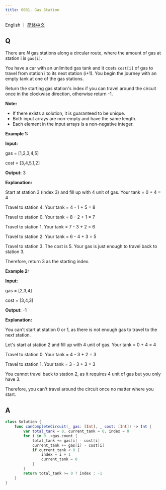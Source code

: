 ```yaml
---
title: 0031. Gas Station
---
```


English ｜ [简体中文](leetcode/0134)



## Q

There are *N* gas stations along a circular route, where the amount of gas at station i is `gas[i]`.

You have a car with an unlimited gas tank and it costs `cost[i]` of gas to travel from station i to its next station (*i*+1). You begin the journey with an empty tank at one of the gas stations.

Return the starting gas station's index if you can travel around the circuit once in the clockwise direction, otherwise return -1.



**Note:**

- If there exists a solution, it is guaranteed to be unique.
- Both input arrays are non-empty and have the same length.
- Each element in the input arrays is a non-negative integer.



**Example 1:**

**Input:**

gas  = [1,2,3,4,5]

cost = [3,4,5,1,2]

**Output:** 3

**Explanation:**

Start at station 3 (index 3) and fill up with 4 unit of gas. Your tank = 0 + 4 = 4

Travel to station 4. Your tank = 4 - 1 + 5 = 8

Travel to station 0. Your tank = 8 - 2 + 1 = 7

Travel to station 1. Your tank = 7 - 3 + 2 = 6

Travel to station 2. Your tank = 6 - 4 + 3 = 5

Travel to station 3. The cost is 5. Your gas is just enough to travel back to station 3.

Therefore, return 3 as the starting index.



**Example 2:**

**Input:**

gas  = [2,3,4]

cost = [3,4,3]

**Output:** -1

**Explanation:**

You can't start at station 0 or 1, as there is not enough gas to travel to the next station.

Let's start at station 2 and fill up with 4 unit of gas. Your tank = 0 + 4 = 4

Travel to station 0. Your tank = 4 - 3 + 2 = 3

Travel to station 1. Your tank = 3 - 3 + 3 = 3

You cannot travel back to station 2, as it requires 4 unit of gas but you only have 3.

Therefore, you can't travel around the circuit once no matter where you start.



## A

```swift
class Solution {
    func canCompleteCircuit(_ gas: [Int], _ cost: [Int]) -> Int {
        var total_tank = 0, current_tank = 0, index = 0
        for i in 0..<gas.count {
            total_tank += gas[i] - cost[i]
            current_tank += gas[i] - cost[i]
            if current_tank < 0 {
                index = i + 1
                current_tank = 0
            }
        }
        return total_tank >= 0 ? index : -1
    }
}
```

